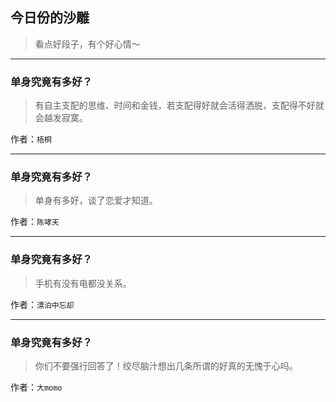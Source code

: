 ## 今日份的沙雕

> 看点好段子，有个好心情～


 
---

### 单身究竟有多好？

> 有自主支配的思维、时间和金钱，若支配得好就会活得洒脱，支配得不好就会越发寂寞。


作者：`梧桐`

---

### 单身究竟有多好？

> 单身有多好，谈了恋爱才知道。


作者：`陈哮天`

---

### 单身究竟有多好？

> 手机有没有电都没关系。


作者：`漂泊中忘却`

---

### 单身究竟有多好？

> 你们不要强行回答了！绞尽脑汁想出几条所谓的好真的无愧于心吗。


作者：`大momo`